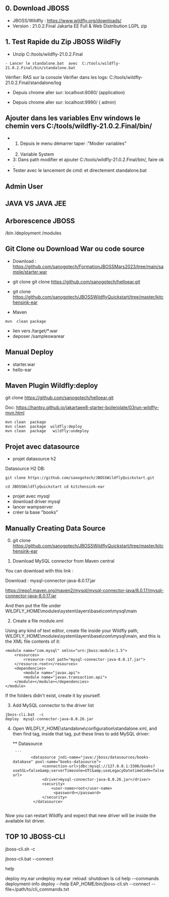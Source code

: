 
## 0. Download JBOSS

- JBOSS/Wildfly : https://www.wildfly.org/downloads/
- Version : 21.0.2.Final  Jakarta EE Full & Web Distribution	LGPL	zip


## 1. Test Rapide du Zip JBOSS WildFly

- Unzip   C:/tools/wildfly-21.0.2.Final

```
- Lancer le standalone.bat  avec  C:/tools/wildfly-21.0.2.Final/bin/standalone.bat

```

Vérifier: RAS sur la console
Vérifier dans les logs:  C:/tools/wildfly-21.0.2.Final/standalone/log

- Depuis chrome aller sur:  localhost:8080/  (application)

- Depuis chrome aller sur: localhost:9990/ ( admin)

##  Ajouter dans les variables Env  windows le chemin vers C:/tools/wildfly-21.0.2.Final/bin/

- 1. Depuis le menu démarrer taper :"Modier variables"
- 2. Variable System
- 3:  Dans  path modifier  et ajouter C:/tools/wildfly-21.0.2.Final/bin/, faire ok .
- Tester avec le lancement de cmd:  et directement standalone.bat 

##  Admin User


## JAVA VS  JAVA JEE

##  Arborescence JBOSS

/bin
/deployment
/modules

## Git Clone ou Download  War ou code source

- Download :  https://github.com/sanogotech/FormationJBOSSMars2023/tree/main/sample/starter.war
- git clone git clone https://github.com/sanogotech/helloear.git
- git clone https://github.com/sanogotech/JBOSSWildflyQuickstart/tree/master/kitchensink-ear

- Maven

```
mvn  clean package

```
- lien vers /target/*.war
- deposer /sampleswarear

##  Manual  Deploy
- starter.war
- hello-ear

## Maven  Plugin Wildfly:deploy

git clone https://github.com/sanogotech/helloear.git

Doc: https://hantsy.github.io/jakartaee8-starter-boilerplate/03run-wildfly-mvn.html

```
mvn clean  package
mvn clean  package  wildfly:deploy
mvn clean  package   wildfly:undeploy

```

## Projet avec datasource
- projet datasource h2

Datasource H2 DB:
```
git clone https://github.com/sanogotech/JBOSSWildflyQuickstart.git 

cd JBOSSWildflyQuickstart cd kitchensink-ear
```

- projet avec mysql
- download  driver mysql
- lancer  wampserver
- créer la base "books"


## Manually Creating Data Source

0. git clone https://github.com/sanogotech/JBOSSWildflyQuickstart/tree/master/kitchensink-ear

2. Download MySQL connector from Maven central

You can download with this link :

Download : mysql-connector-java-8.0.17.jar

https://repo1.maven.org/maven2/mysql/mysql-connector-java/8.0.17/mysql-connector-java-8.0.17.jar


And then put the file under WILDFLY_HOME\modules\system\layers\base\com\mysql\main

2. Create a file  module.xml

Using any kind of text editor, create file inside your Wildfly path, WILDFLY_HOME\modules\system\layers\base\com\mysql\main, and this is the XML file contents of it:

```
<module name="com.mysql" xmlns="urn:jboss:module:1.5">
    <resources>
        <resource-root path="mysql-connector-java-8.0.17.jar">
    </resource-root></resources>
    <dependencies>
        <module name="javax.api">
        <module name="javax.transaction.api">
    </module></module></dependencies>
</module>
```

If the folders didn't exist, create it by yourself.

3. Add MySQL connector to the driver list

```
jboss-cli.bat  -c
deploy  mysql-connector-java-8.0.26.jar
```

4. Open WILDFLY_HOME\standalone\configuration\standalone.xml, and then find <drivers> tag, inside that tag, put these lines to add MySQL driver:


    
    **  Datasource
    
        ```
               <datasource jndi-name="java:/jboss/datasources/books-database" pool-name="books-datasource">
                    <connection-url>jdbc:mysql://127.0.0.1:3306/books?useSSL=false&amp;serverTimezone=UTC&amp;useLegacyDatetimeCode=false</connection-url>
                    <driver>mysql-connector-java-8.0.26.jar</driver>
                    <security>
                        <user-name>root</user-name>
                         <password></password>
                    </security>
                </datasource>
    ```

Now you can restart Wildfly and expect that new driver will be inside the available list driver.



## TOP 10  JBOSS-CLI


jboss-cli.sh -c

jboss-cli.bat --connect

help

deploy my.ear
undeploy my.ear
:reload
:shutdown
ls
cd help --commands deployment-info deploy --help
EAP_HOME/bin/jboss-cli.sh --connect --file=/path/to/cli_commands.txt




